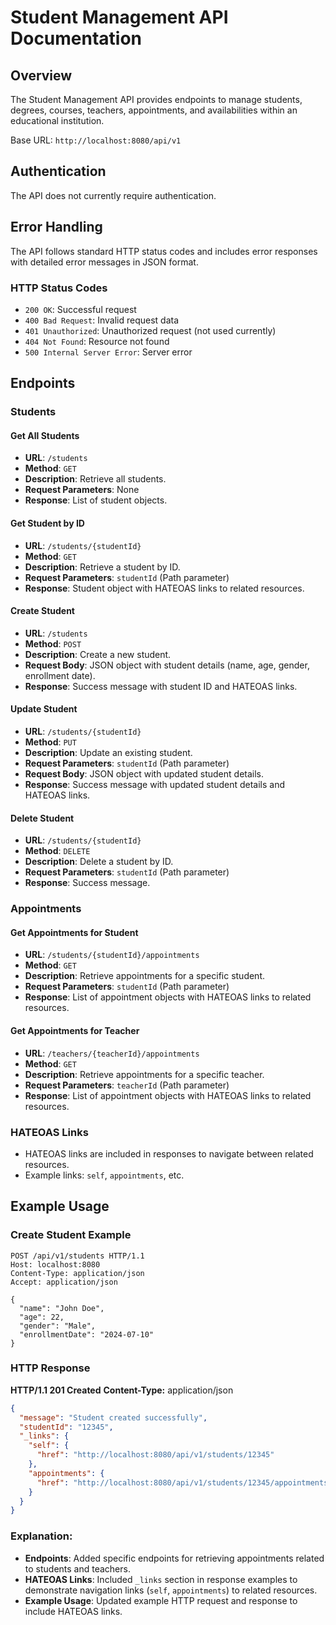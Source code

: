 # Student Management API Documentation

## Overview

The Student Management API provides endpoints to manage students, degrees, courses, teachers, appointments, and availabilities within an educational institution.

Base URL: `http://localhost:8080/api/v1`

## Authentication

The API does not currently require authentication.

## Error Handling

The API follows standard HTTP status codes and includes error responses with detailed error messages in JSON format.

### HTTP Status Codes

- `200 OK`: Successful request
- `400 Bad Request`: Invalid request data
- `401 Unauthorized`: Unauthorized request (not used currently)
- `404 Not Found`: Resource not found
- `500 Internal Server Error`: Server error

## Endpoints

### Students

#### Get All Students

- **URL**: `/students`
- **Method**: `GET`
- **Description**: Retrieve all students.
- **Request Parameters**: None
- **Response**: List of student objects.

#### Get Student by ID

- **URL**: `/students/{studentId}`
- **Method**: `GET`
- **Description**: Retrieve a student by ID.
- **Request Parameters**: `studentId` (Path parameter)
- **Response**: Student object with HATEOAS links to related resources.

#### Create Student

- **URL**: `/students`
- **Method**: `POST`
- **Description**: Create a new student.
- **Request Body**: JSON object with student details (name, age, gender, enrollment date).
- **Response**: Success message with student ID and HATEOAS links.

#### Update Student

- **URL**: `/students/{studentId}`
- **Method**: `PUT`
- **Description**: Update an existing student.
- **Request Parameters**: `studentId` (Path parameter)
- **Request Body**: JSON object with updated student details.
- **Response**: Success message with updated student details and HATEOAS links.

#### Delete Student

- **URL**: `/students/{studentId}`
- **Method**: `DELETE`
- **Description**: Delete a student by ID.
- **Request Parameters**: `studentId` (Path parameter)
- **Response**: Success message.

### Appointments

#### Get Appointments for Student

- **URL**: `/students/{studentId}/appointments`
- **Method**: `GET`
- **Description**: Retrieve appointments for a specific student.
- **Request Parameters**: `studentId` (Path parameter)
- **Response**: List of appointment objects with HATEOAS links to related resources.

#### Get Appointments for Teacher

- **URL**: `/teachers/{teacherId}/appointments`
- **Method**: `GET`
- **Description**: Retrieve appointments for a specific teacher.
- **Request Parameters**: `teacherId` (Path parameter)
- **Response**: List of appointment objects with HATEOAS links to related resources.

### HATEOAS Links

- HATEOAS links are included in responses to navigate between related resources.
- Example links: `self`, `appointments`, etc.

## Example Usage

### Create Student Example

```http
POST /api/v1/students HTTP/1.1
Host: localhost:8080
Content-Type: application/json
Accept: application/json

{
  "name": "John Doe",
  "age": 22,
  "gender": "Male",
  "enrollmentDate": "2024-07-10"
}
```
### HTTP Response

**HTTP/1.1 201 Created**
**Content-Type:** application/json

```json
{
  "message": "Student created successfully",
  "studentId": "12345",
  "_links": {
    "self": {
      "href": "http://localhost:8080/api/v1/students/12345"
    },
    "appointments": {
      "href": "http://localhost:8080/api/v1/students/12345/appointments"
    }
  }
}
```


### Explanation:

- **Endpoints**: Added specific endpoints for retrieving appointments related to students and teachers.
- **HATEOAS Links**: Included `_links` section in response examples to demonstrate navigation links (`self`, `appointments`) to related resources.
- **Example Usage**: Updated example HTTP request and response to include HATEOAS links.

